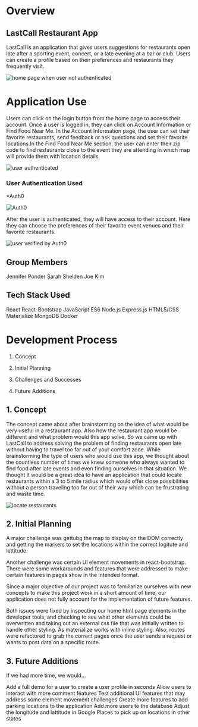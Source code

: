 # Overview
## LastCall Restaurant App

LastCall is an application that gives users suggestions for restaurants open late after a sporting event, concert, or a late evening at a bar or club. Users can create a profile based on their preferences and restaurants they frequently visit. 

![home page when user not authenticated](client/public/assets/user_notlogged.jpeg)


# Application Use
Users can click on the login button from the home page to access their account. Once a user is logged in, they can click on Account Information or Find Food Near Me. In the Account Information page, the user can set their favorite restaurants, send feedback or ask questions and set their favorite locations.In the Find Food Near Me section, the user can enter their zip code to find restaurants close to the event they are attending in which map will provide them with location details.

![user authenticated](client/public/assets/user_authenticated.jpeg)

### User Authentication Used
*Auth0

![Auth0](client/public/assets/Auth0_verification.jpeg)

After the user is authenticated, they will have access to their account. Here they can choose the preferences of their favorite event venues and their favorite restaurants.

![user verified by Auth0](client/public/assets/user_verified.jpeg)


## Group Members
Jennifer Ponder
Sarah Shelden
Joe Kim

## Tech Stack Used

React 
React-Bootstrap
JavaScript ES6
Node.js
Express.js
HTML5/CSS
Materialize
MongoDB
Docker


# Development Process
1. Concept

2. Initial Planning

3. Challenges and Successes

4. Future Additions


## 1. Concept
The concept came about after brainstorming on the idea of what would be very useful in a restaurant app. Also how the restaurant app would be different and what problem would this app solve. So we came up with LastCall to address solving the problem of finding restaurants open late without having to travel too far out of your comfort zone. While brainstorming the type of users who would use this app, we thought about the countless number of times we knew someone who always wanted to find food after late events and even finding ourselves in that situation. We thought it would be a great idea to have an application that could locate restaurants within a 3 to 5 mile radius which would offer close possibilities without a person traveling too far out of their way which can be frustrating and waste time.

![locate restaurants](client/public/assets/lastcall_lastpage.jpeg)


## 2. Initial Planning

A major challenge was gettubg the map to display on the DOM correctly and getting the markers to set the locations within the correct logitute and lattitude.

Another challenge was certain UI element movements in react-bootstrap. There were some workarounds and features that were addressed to make certain features in pages show in the intended format.

Since a major objective of our project was to familiarize ourselves with new concepts to make this project work in a short amount of time, our application does not fully account for the implementation of future features.

Both issues were fixed by inspecting our home html page elements in the developer tools, and checking to see what other elements could be overwritten and taking out an external css file that was initially written to handle other styling. As materialize works with inline styling. Also, routes were refactored to grab the correct pages once the user sends a request or wants to post data on a specific route.

## 3. Future Additions

If we had more time, we would...

Add a full demo for a user to create a user profile in seconds
Allow users to interact with more comment features
Test additional UI features that may address some element movement challenges
Create more features to add parking locations to the application
Add more users to the database
Adjust the longitude and lattitude in Google Places to pick up on locations in other states


